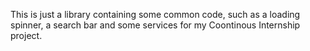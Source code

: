 This is just a library containing some common code, such as a loading spinner, a search bar and some services for my Coontinous Internship project.